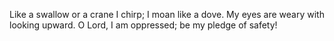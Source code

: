 Like a swallow or a crane I chirp; I moan like a dove. My eyes are weary with looking upward. O Lord, I am oppressed; be my pledge of safety!
